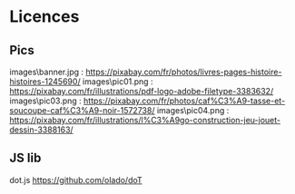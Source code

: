 # Licences

## Pics

images\banner.jpg : https://pixabay.com/fr/photos/livres-pages-histoire-histoires-1245690/
images\pic01.png : https://pixabay.com/fr/illustrations/pdf-logo-adobe-filetype-3383632/
images\pic03.png : https://pixabay.com/fr/photos/caf%C3%A9-tasse-et-soucoupe-caf%C3%A9-noir-1572738/
images\pic04.png : https://pixabay.com/fr/illustrations/l%C3%A9go-construction-jeu-jouet-dessin-3388163/

## JS lib

dot.js https://github.com/olado/doT
